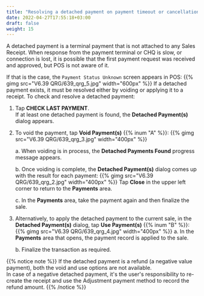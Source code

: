```yaml
---
title: "Resolving a detached payment on payment timeout or cancellation"
date: 2022-04-27T17:55:18+03:00
draft: false
weight: 15
---
```

A detached payment is a terminal payment that is not attached to any Sales Receipt. When response from the payment terminal or CHQ is slow, or connection is lost, it is possible that the first payment request was received and approved, but POS is not aware of it.

If that is the case, the `Payment Status Unknown` screen appears in POS:
{{% gimg src="V6.39 QRG/639_qrg_5.jpg" width="600px" %}}
If a detached payment exists, it must be resolved either by voiding or applying it to a receipt. To check and resolve a detached payment:

1. Tap **CHECK LAST PAYMENT**.  
If at least one detached payment is found, the **Detached Payment(s)** dialog appears.

2. To void the payment, tap **Void Payment(s)** {{% inum "A" %}}:
{{% gimg src="V6.39 QRG/639_qrg_3.jpg" width="400px" %}}

    a. When voiding is in process, the **Detached Payments Found** progress message appears.

    b. Once voiding is complete, the **Detached Payment(s)** dialog comes up with the result for each payment:
    {{% gimg src="V6.39 QRG/639_qrg_2.jpg" width="400px" %}}
    Tap **Close** in the upper left corner to return to the **Payments** area.

    c. In the **Payments** area, take the payment again and then finalize the sale.

3. Alternatively, to apply the detached payment to the current sale, in the **Detached Payment(s)** dialog, tap **Use Payment(s)** {{% inum "B" %}}:
{{% gimg src="V6.39 QRG/639_qrg_4.jpg" width="400px" %}}
    a. In the **Payments** area that opens, the payment record is applied to the sale.

    b. Finalize the transaction as required.

{{% notice note %}}
If the detached payment is a refund (a negative value payment), both the void and use options are not available.   
In case of a negative detached payment, it's the user's responsibility to re-create the receipt and use the Adjustment payment method to record the refund amount.
{{% /notice %}}
